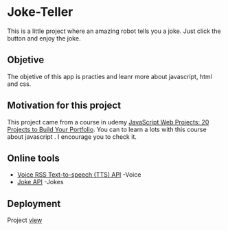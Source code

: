 # Joke-Teller
This is a little project where an amazing robot tells you a joke. Just click the button and enjoy the joke.

## Objetive 
The objetive of this app is practies and leanr more about javascript, html and css.

## Motivation for this project
This project came from a course in udemy [JavaScript Web Projects: 20 Projects to Build Your Portfolio](https://academy.zerotomastery.io/p/javascript-projects). 
You can to learn a lots with this course about javascript .  I encourage you to check it.

## Online tools
* [Voice RSS Text-to-speech (TTS) API](http://www.voicerss.org/api/) -Voice
* [Joke API](https://sv443.net/jokeapi/v2/) -Jokes

## Deployment
Project [view](https://nestornavarro.github.io/Joke-Teller/)

